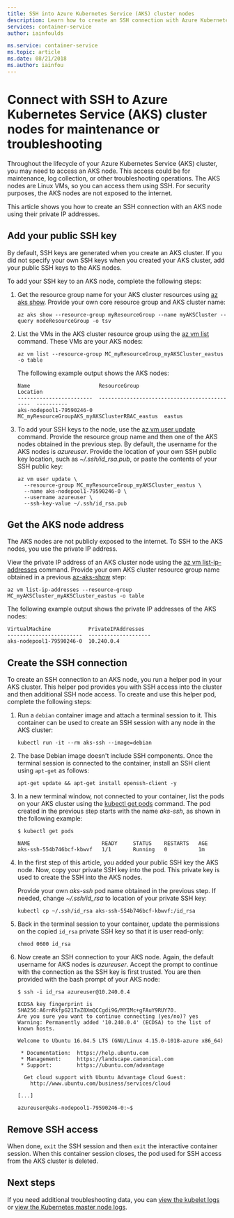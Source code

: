 ```yaml
---
title: SSH into Azure Kubernetes Service (AKS) cluster nodes
description: Learn how to create an SSH connection with Azure Kubernetes Service (AKS) cluster nodes for troubleshooting and maintenance tasks.
services: container-service
author: iainfoulds

ms.service: container-service
ms.topic: article
ms.date: 08/21/2018
ms.author: iainfou
---
```


# Connect with SSH to Azure Kubernetes Service (AKS) cluster nodes for maintenance or troubleshooting

Throughout the lifecycle of your Azure Kubernetes Service (AKS) cluster, you may need to access an AKS node. This access could be for maintenance, log collection, or other troubleshooting operations. The AKS nodes are Linux VMs, so you can access them using SSH. For security purposes, the AKS nodes are not exposed to the internet.

This article shows you how to create an SSH connection with an AKS node using their private IP addresses.

## Add your public SSH key

By default, SSH keys are generated when you create an AKS cluster. If you did not specify your own SSH keys when you created your AKS cluster, add your public SSH keys to the AKS nodes. 

To add your SSH key to an AKS node, complete the following steps:

1. Get the resource group name for your AKS cluster resources using [az aks show][az-aks-show]. Provide your own core resource group and AKS cluster name:

    ```azurecli
    az aks show --resource-group myResourceGroup --name myAKSCluster --query nodeResourceGroup -o tsv
    ```

1. List the VMs in the AKS cluster resource group using the [az vm list][az-vm-list] command. These VMs are your AKS nodes:

    ```azurecli
    az vm list --resource-group MC_myResourceGroup_myAKSCluster_eastus -o table
    ```

    The following example output shows the AKS nodes:

    ```
    Name                      ResourceGroup                                  Location
    ------------------------  ---------------------------------------------  ----------
    aks-nodepool1-79590246-0  MC_myResourceGroupAKS_myAKSClusterRBAC_eastus  eastus
    ```

1. To add your SSH keys to the node, use the [az vm user update][az-vm-user-update] command. Provide the resource group name and then one of the AKS nodes obtained in the previous step. By default, the username for the AKS nodes is *azureuser*. Provide the location of your own SSH public key location, such as *~/.ssh/id_rsa.pub*, or paste the contents of your SSH public key:

    ```azurecli
    az vm user update \
      --resource-group MC_myResourceGroup_myAKSCluster_eastus \
      --name aks-nodepool1-79590246-0 \
      --username azureuser \
      --ssh-key-value ~/.ssh/id_rsa.pub
    ```

## Get the AKS node address

The AKS nodes are not publicly exposed to the internet. To SSH to the AKS nodes, you use the private IP address.

View the private IP address of an AKS cluster node using the [az vm list-ip-addresses][az-vm-list-ip-addresses] command. Provide your own AKS cluster resource group name obtained in a previous [az-aks-show][az-aks-show] step:

```azurecli
az vm list-ip-addresses --resource-group MC_myAKSCluster_myAKSCluster_eastus -o table
```

The following example output shows the private IP addresses of the AKS nodes:

```
VirtualMachine            PrivateIPAddresses
------------------------  --------------------
aks-nodepool1-79590246-0  10.240.0.4
```

## Create the SSH connection

To create an SSH connection to an AKS node, you run a helper pod in your AKS cluster. This helper pod provides you with SSH access into the cluster and then additional SSH node access. To create and use this helper pod, complete the following steps:

1. Run a `debian` container image and attach a terminal session to it. This container can be used to create an SSH session with any node in the AKS cluster:

    ```console
    kubectl run -it --rm aks-ssh --image=debian
    ```

1. The base Debian image doesn't include SSH components. Once the terminal session is connected to the container, install an SSH client using `apt-get` as follows:

    ```console
    apt-get update && apt-get install openssh-client -y
    ```

1. In a new terminal window, not connected to your container, list the pods on your AKS cluster using the [kubectl get pods][kubectl-get] command. The pod created in the previous step starts with the name *aks-ssh*, as shown in the following example:

    ```
    $ kubectl get pods
    
    NAME                       READY     STATUS    RESTARTS   AGE
    aks-ssh-554b746bcf-kbwvf   1/1       Running   0          1m
    ```

1. In the first step of this article, you added your public SSH key the AKS node. Now, copy your private SSH key into the pod. This private key is used to create the SSH into the AKS nodes.

    Provide your own *aks-ssh* pod name obtained in the previous step. If needed, change *~/.ssh/id_rsa* to location of your private SSH key:

    ```console
    kubectl cp ~/.ssh/id_rsa aks-ssh-554b746bcf-kbwvf:/id_rsa
    ```

1. Back in the terminal session to your container, update the permissions on the copied `id_rsa` private SSH key so that it is user read-only:

    ```console
    chmod 0600 id_rsa
    ```

1. Now create an SSH connection to your AKS node. Again, the default username for AKS nodes is *azureuser*. Accept the prompt to continue with the connection as the SSH key is first trusted. You are then provided with the bash prompt of your AKS node:

    ```console
    $ ssh -i id_rsa azureuser@10.240.0.4
    
    ECDSA key fingerprint is SHA256:A6rnRkfpG21TaZ8XmQCCgdi9G/MYIMc+gFAuY9RUY70.
    Are you sure you want to continue connecting (yes/no)? yes
    Warning: Permanently added '10.240.0.4' (ECDSA) to the list of known hosts.
    
    Welcome to Ubuntu 16.04.5 LTS (GNU/Linux 4.15.0-1018-azure x86_64)
    
     * Documentation:  https://help.ubuntu.com
     * Management:     https://landscape.canonical.com
     * Support:        https://ubuntu.com/advantage
    
      Get cloud support with Ubuntu Advantage Cloud Guest:
        http://www.ubuntu.com/business/services/cloud
    
    [...]
    
    azureuser@aks-nodepool1-79590246-0:~$
    ```

## Remove SSH access

When done, `exit` the SSH session and then `exit` the interactive container session. When this container session closes, the pod used for SSH access from the AKS cluster is deleted.

## Next steps

If you need additional troubleshooting data, you can [view the kubelet logs][view-kubelet-logs] or [view the Kubernetes master node logs][view-master-logs].

<!-- EXTERNAL LINKS -->
[kubectl-get]: https://kubernetes.io/docs/reference/generated/kubectl/kubectl-commands#get

<!-- INTERNAL LINKS -->
[az-aks-show]: /cli/azure/aks#az-aks-show
[az-vm-list]: /cli/azure/vm#az-vm-list
[az-vm-user-update]: /cli/azure/vm/user#az-vm-user-update
[az-vm-list-ip-addresses]: /cli/azure/vm#az-vm-list-ip-addresses
[view-kubelet-logs]: kubelet-logs.md
[view-master-logs]: view-master-logs.md
